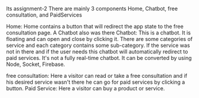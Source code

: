 Its assignment-2
There are mainly 3 components Home, Chatbot, free consultation, and PaidServices

Home: Home contains a button that will redirect the app state to the free consultation page. A Chatbot also was there
Chatbot: This is a chatbot. It is floating and can open and close by clicking it. There are some categories of service and each category contains some sub-category. If the service was not in there and if the user needs this chatbot will automatically redirect to paid services. It's not a fully real-time chatbot. It can be converted by using Node, Socket, Firebase.

free consultation: Here a visitor can read or take a free consultation and if his desired service wasn't there he can go for paid services by clicking a button.
Paid Service: Here a visitor can buy a product or service.
